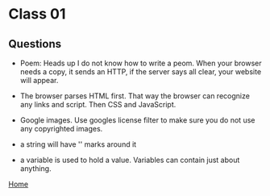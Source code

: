 
# Class 01 

## Questions

- Poem:  Heads up I do not know how to write a peom.  When your browser needs a copy, it sends an HTTP, if the server says all clear, your website will appear.

- The browser parses HTML first. That way the browser can recognize any links and script. Then CSS and JavaScript. 

- Google images. Use googles license filter to make sure you do not use any copyrighted images.

- a string will have '' marks around it 

- a variable is used to hold a value. Variables can contain just about anything.

[Home](https://coff23.github.io/reading-notes/)
